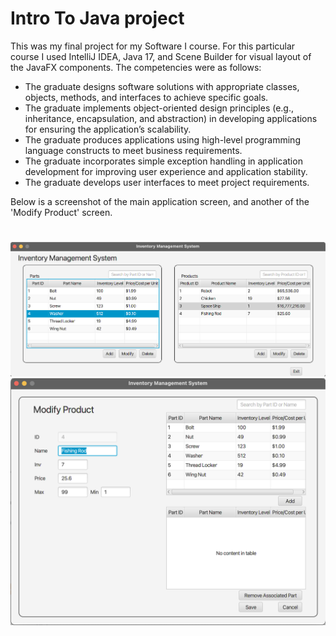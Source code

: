 # Intro To Java project

This was my final project for my Software I course. For this particular course I used IntelliJ IDEA, Java 17, and Scene Builder for visual layout of the JavaFX components. The competencies were as follows:

- The graduate designs software solutions with appropriate classes, objects, methods, and interfaces to achieve specific goals.
- The graduate implements object-oriented design principles (e.g., inheritance, encapsulation, and abstraction) in developing applications for ensuring the application’s scalability.
- The graduate produces applications using high-level programming language constructs to meet business requirements.
- The graduate incorporates simple exception handling in application development for improving user experience and application stability.
- The graduate develops user interfaces to meet project requirements.

Below is a screenshot of the main application screen, and another of the 'Modify Product' screen.
#
![](./screenshots/main.png)
![](./screenshots/product.png)
